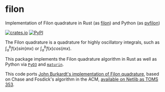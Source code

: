 # filon
Implementation of Filon quadrature in Rust (as [filon]((https://crates.io/crates/filon))) and Python (as [pyfilon](https://pypi.org/project/pyfilon))

[![crates.io](https://img.shields.io/crates/v/filon?logo=rust&style=flat-square)](https://crates.io/crates/filon)
[![PyPI](https://img.shields.io/pypi/v/pyfilon.svg?logo=python&style=flat-square)](https://pypi.org/project/pyfilon)


The Filon quadrature is a quadrature for highly oscillatory
integrals, such as $\int_a^b f(x) sin(mx)$ or $\int_a^b f(x) cos(mx)$.

This package implements the Filon quadrature algorithm in Rust as well as 
Python via [`PyO3`](https://github.com/PyO3/pyo3) and [`maturin`](https://github.com/PyO3/maturin).

This code ports [John Burkardt's implementation of Filon quadrature](https://people.math.sc.edu/Burkardt/cpp_src/filon/filon.html),
based on Chase and Fosdick's algorithm in the ACM, [available on Netlib as TOMS 353](https://netlib.org/toms/index.html).
